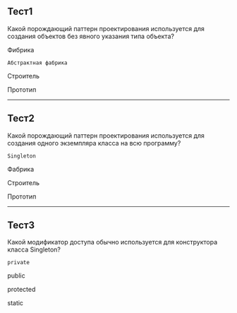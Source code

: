 ## Тест1


Какой порождающий паттерн проектирования используется для создания объектов без явного указания типа объекта?

Фибрика

`Абстрактная фабрика`

Строитель

Прототип




------


## Тест2

Какой порождающий паттерн проектирования используется для создания одного экземпляра класса на всю программу?

`Singleton`

Фабрика

Строитель

Прототип


------



## Тест3

Какой модификатор доступа обычно используется для конструктора класса Singleton?

`private`

public

protected

static




